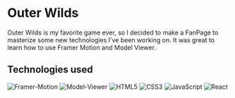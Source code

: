 # Outer Wilds

Outer Wilds is my favorite game ever, so I decided to make a FanPage to masterize some new technologies I've been working on.
It was great to learn how to use Framer Motion and Model Viewer.

## Technologies used

![Framer-Motion](https://img.shields.io/badge/HTML-red)
![Model-Viewer](https://img.shields.io/badge/HTML-red)
![HTML5](https://img.shields.io/badge/HTML5-000?style=for-the-badge&logo=html5)
![CSS3](https://img.shields.io/badge/CSS3-000?style=for-the-badge&logo=css3&logoColor=264CE4)
![JavaScript](https://img.shields.io/badge/JavaScript-000?style=for-the-badge&logo=javascript)
![React](https://img.shields.io/badge/React-000?style=for-the-badge&logo=react)